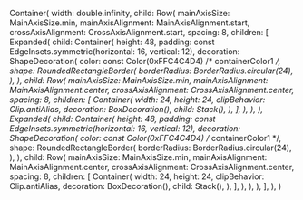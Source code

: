 Container(
    width: double.infinity,
    child: Row(
        mainAxisSize: MainAxisSize.min,
        mainAxisAlignment: MainAxisAlignment.start,
        crossAxisAlignment: CrossAxisAlignment.start,
        spacing: 8,
        children: [
            Expanded(
                child: Container(
                    height: 48,
                    padding: const EdgeInsets.symmetric(horizontal: 16, vertical: 12),
                    decoration: ShapeDecoration(
                        color: const Color(0xFFC4C4D4) /* containerColor1 */,
                        shape: RoundedRectangleBorder(
                            borderRadius: BorderRadius.circular(24),
                        ),
                    ),
                    child: Row(
                        mainAxisSize: MainAxisSize.min,
                        mainAxisAlignment: MainAxisAlignment.center,
                        crossAxisAlignment: CrossAxisAlignment.center,
                        spacing: 8,
                        children: [
                            Container(
                                width: 24,
                                height: 24,
                                clipBehavior: Clip.antiAlias,
                                decoration: BoxDecoration(),
                                child: Stack(),
                            ),
                        ],
                    ),
                ),
            ),
            Expanded(
                child: Container(
                    height: 48,
                    padding: const EdgeInsets.symmetric(horizontal: 16, vertical: 12),
                    decoration: ShapeDecoration(
                        color: const Color(0xFFC4C4D4) /* containerColor1 */,
                        shape: RoundedRectangleBorder(
                            borderRadius: BorderRadius.circular(24),
                        ),
                    ),
                    child: Row(
                        mainAxisSize: MainAxisSize.min,
                        mainAxisAlignment: MainAxisAlignment.center,
                        crossAxisAlignment: CrossAxisAlignment.center,
                        spacing: 8,
                        children: [
                            Container(
                                width: 24,
                                height: 24,
                                clipBehavior: Clip.antiAlias,
                                decoration: BoxDecoration(),
                                child: Stack(),
                            ),
                        ],
                    ),
                ),
            ),
        ],
    ),
)